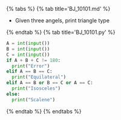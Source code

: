 {% tabs %}
{% tab title='BJ_10101.md' %}

* Given three angels, print triangle type

{% endtab %}
{% tab title='BJ_10101.py' %}

```py
A = int(input())
B = int(input())
C = int(input())
if A + B + C != 180:
  print("Error")
elif A == B == C:
  print("Equilateral")
elif A == B or B == C or A == C:
  print("Isosceles")
else:
  print("Scalene")
```

{% endtab %}
{% endtabs %}
